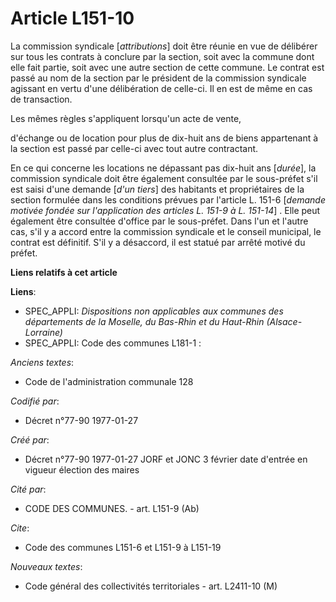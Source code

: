 # Article L151-10

La commission syndicale [*attributions*] doit être réunie en vue de délibérer sur tous les contrats à conclure par la
section, soit avec la commune dont elle fait partie, soit avec une autre section de cette commune. Le contrat est passé au
nom de la section par le président de la commission syndicale agissant en vertu d'une délibération de celle-ci. Il en est de
même en cas de transaction. 

Les mêmes règles s'appliquent lorsqu'un acte de vente,

d'échange ou de location pour plus de dix-huit ans de biens appartenant à la section est passé par celle-ci avec tout autre
contractant. 

En ce qui concerne les locations ne dépassant pas dix-huit ans [*durée*], la commission syndicale doit être également
consultée par le sous-préfet s'il est saisi d'une demande [*d'un tiers*] des habitants et propriétaires de la section
formulée dans les conditions prévues par l'article L. 151-6 [*demande motivée fondée sur l'application des articles L. 151-9
à L. 151-14*] . Elle peut également être consultée d'office par le sous-préfet. Dans l'un et l'autre cas, s'il y a accord
entre la commission syndicale et le conseil municipal, le contrat est définitif. S'il y a désaccord, il est statué par arrêté
motivé du préfet.

**Liens relatifs à cet article**

**Liens**:

  - SPEC_APPLI: *Dispositions non applicables aux communes des départements de la Moselle, du Bas-Rhin et du Haut-Rhin (Alsace-Lorraine)*
  - SPEC_APPLI: Code des communes L181-1 :

_Anciens textes_:

  - Code de l'administration communale 128

_Codifié par_:

  - Décret n°77-90 1977-01-27

_Créé par_:

  - Décret n°77-90 1977-01-27 JORF et JONC 3 février date d'entrée en vigueur élection des maires

_Cité par_:

  - CODE DES COMMUNES. - art. L151-9 (Ab)

_Cite_:

  - Code des communes L151-6 et L151-9 à L151-19

_Nouveaux textes_:

  - Code général des collectivités territoriales - art. L2411-10 (M)
